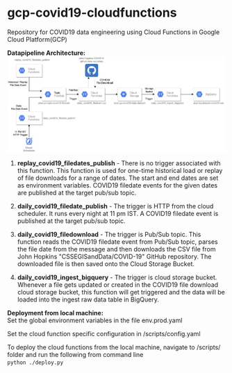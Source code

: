 # gcp-covid19-cloudfunctions
Repository for COVID19 data engineering using Cloud Functions in Google Cloud Platform(GCP)

**Datapipeline Architecture:**    
![](images/covid19_gcp_datapipeline_architecture.jpg)   

1. **replay_covid19_filedates_publish** - There is no trigger associated with this function. This function is used for one-time historical load or replay of file downloads for a range of dates. The start and end dates are set as environment variables. COVID19 filedate events for the given dates are published at the target pub/sub topic.

2. **daily_covid19_filedate_publish** - The trigger is HTTP from the cloud scheduler. It runs every night at 11 pm IST. A COVID19 filedate event is published at the target pub/sub topic.   

3. **daily_covid19_filedownload** - The trigger is Pub/Sub topic. This function reads the COVID19 filedate event from Pub/Sub topic, parses the file date from the message and then downloads the CSV file from John Hopkins "CSSEGISandData/COVID-19" GitHub repository. The downloaded file is then saved onto the Cloud Storage Bucket.

4. **daily_covid19_ingest_bigquery** - The trigger is cloud storage bucket. Whenever a file gets updated or created in the COVID19 file download cloud storage bucket, this function will get triggered and the data will be loaded into the ingest raw data table in BigQuery.  

**Deployment from local machine:**  
Set the global environment variables in the file env.prod.yaml  

Set the cloud function specific configuration in /scripts/config.yaml  

To deploy the cloud functions from the local machine, navigate to /scripts/ folder and run the following from command line  
`python ./deploy.py`